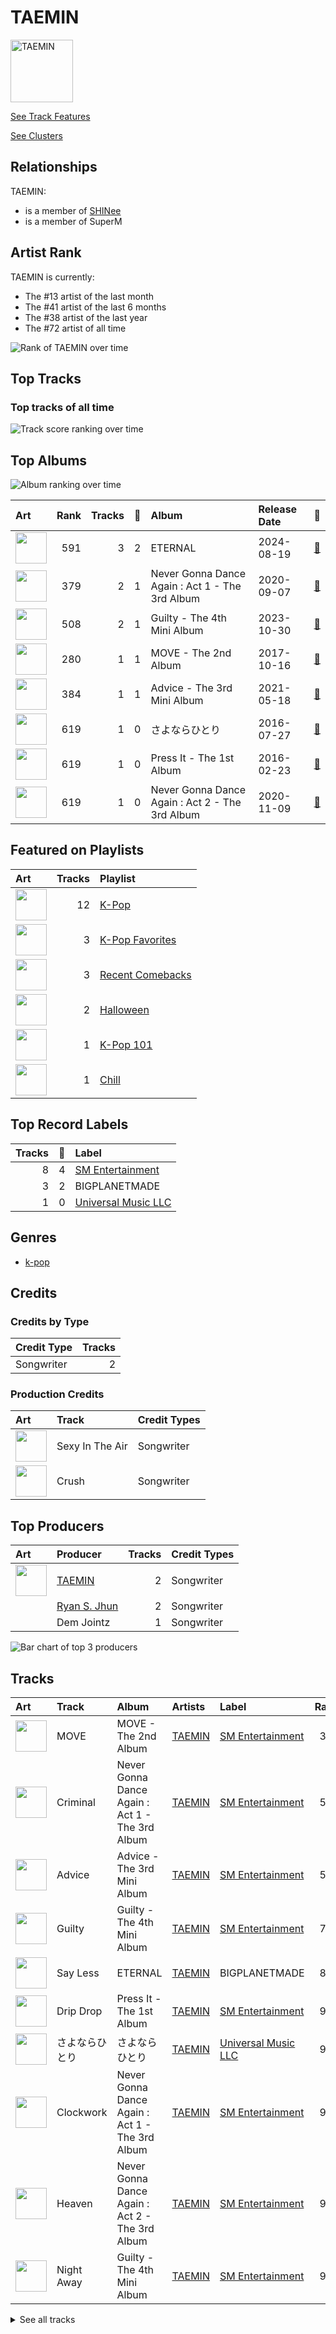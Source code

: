 
# TAEMIN


<img src="https://i.scdn.co/image/ab6761610000e5eb4915dff6c28e99deabb0a203" alt="TAEMIN" width="100" />

[See Track Features](audio_features.md)

[See Clusters](clusters/overview.md)

## Relationships

TAEMIN:
- is a member of [SHINee](../shinee/overview.md)
- is a member of SuperM

## Artist Rank
TAEMIN is currently:
- The #13 artist of the last month
- The #41 artist of the last 6 months
- The #38 artist of the last year
- The #72 artist of all time

![Rank of TAEMIN over time](../../images/artists/taemin/rank_time_series.png)
## Top Tracks


### Top tracks of all time

![Track score ranking over time](../../images/artists/taemin/track_rank_time_series_score.png)
## Top Albums

![Album ranking over time](../../images/artists/taemin/album_rank_time_series.png)

| Art | Rank | Tracks | 💚 | Album | Release Date | 🔗 |
|:---|---:|---:|---:|:---|:---|:---|
| <img src="https://i.scdn.co/image/ab67616d0000b273f2dff4b6f58682692c0b0beb" alt="" width="50" /> | 591 | 3 | 2 | ETERNAL | 2024-08-19 | [🔗](https://open.spotify.com/album/13M8K1l146FLdFoObJIVj9) |
| <img src="https://i.scdn.co/image/ab67616d0000b2739756c6519e249c1c7c060e60" alt="" width="50" /> | 379 | 2 | 1 | Never Gonna Dance Again : Act 1 - The 3rd Album | 2020-09-07 | [🔗](https://open.spotify.com/album/6YfGgOaUnhs0A9brMqjpHf) |
| <img src="https://i.scdn.co/image/ab67616d0000b2733aa2389906d8900db3b4a8ed" alt="" width="50" /> | 508 | 2 | 1 | Guilty - The 4th Mini Album | 2023-10-30 | [🔗](https://open.spotify.com/album/1lnDLQ5nH1V3ST8MuVGmQW) |
| <img src="https://i.scdn.co/image/ab67616d0000b27362fad74218294c98e510c1c8" alt="" width="50" /> | 280 | 1 | 1 | MOVE - The 2nd Album | 2017-10-16 | [🔗](https://open.spotify.com/album/2Ka8QpE2XUUjL4vOQihkJH) |
| <img src="https://i.scdn.co/image/ab67616d0000b2738b041a6c21bf569fb424d930" alt="" width="50" /> | 384 | 1 | 1 | Advice - The 3rd Mini Album | 2021-05-18 | [🔗](https://open.spotify.com/album/0kNUDDHwjpemplDqSZ72Ct) |
| <img src="https://i.scdn.co/image/ab67616d0000b273dbd5c6e6e365a3e70832780d" alt="" width="50" /> | 619 | 1 | 0 | さよならひとり | 2016-07-27 | [🔗](https://open.spotify.com/album/0VOMzswFy3fFsOb1tYs1Wd) |
| <img src="https://i.scdn.co/image/ab67616d0000b273586377cdbf841e6f03da3e0c" alt="" width="50" /> | 619 | 1 | 0 | Press It - The 1st Album | 2016-02-23 | [🔗](https://open.spotify.com/album/3BPjJEl3GqXKDhYZf7iFfs) |
| <img src="https://i.scdn.co/image/ab67616d0000b27305f89e348fddab49cf572dd9" alt="" width="50" /> | 619 | 1 | 0 | Never Gonna Dance Again : Act 2 - The 3rd Album | 2020-11-09 | [🔗](https://open.spotify.com/album/3xgFGYUOVxGp7pZywdf7AC) |

## Featured on Playlists
| Art | Tracks | Playlist |
|:---|---:|:---|
| <img src="https://mosaic.scdn.co/640/ab67616d00001e02505190077497c230422f2934ab67616d00001e027dd8f95320e8ef08aa121dfeab67616d00001e028164cd1a2e03b7ca2db9ff5eab67616d00001e02ff7c2dfd0ed9b2cf6bf9c818" alt="" width="50" /> | 12 | [K-Pop](../../playlists/k-pop/overview.md) |
| <img src="https://mosaic.scdn.co/640/ab67616d00001e024ed058b71650a6ca2c04adffab67616d00001e026772cf096be8acc1df092519ab67616d00001e028c4a282e84a53c1c8acf129aab67616d00001e02d8cc2281fcd4519ca020926b" alt="" width="50" /> | 3 | [K-Pop Favorites](../../playlists/k-pop_favorites/overview.md) |
| <img src="https://mosaic.scdn.co/640/ab67616d00001e0226cc1062ed475f238d244141ab67616d00001e023da7d11b9a40ccc0edf18961ab67616d00001e026c498180e56f57e7d7bcdb86ab67616d00001e02ec449471d321ade6ee416230" alt="" width="50" /> | 3 | [Recent Comebacks](../../playlists/recent_comebacks/overview.md) |
| <img src="https://mosaic.scdn.co/640/ab67616d00001e023613e1e0d35867a0814005a9ab67616d00001e024a8e5eaab8b02db02e487c27ab67616d00001e0259fcda8d47bbd0f6c2bf1647ab67616d00001e028bc3d61189d95da5f74d7ba7" alt="" width="50" /> | 2 | [Halloween](../../playlists/halloween/overview.md) |
| <img src="https://mosaic.scdn.co/640/ab67616d00001e025c041fe9e3c9de436047d86bab67616d00001e02714e56679ab196354e2e443eab67616d00001e027a393b04e8ced571618223e8ab67616d00001e027dd8f95320e8ef08aa121dfe" alt="" width="50" /> | 1 | [K-Pop 101](../../playlists/k-pop_101/overview.md) |
| <img src="https://mosaic.scdn.co/640/ab67616d00001e022c0252c4e4a988f024e4d262ab67616d00001e026772cf096be8acc1df092519ab67616d00001e029c7eb20dfbb2150f55c9debdab67616d00001e02eb136d1be54b1ef8273c0699" alt="" width="50" /> | 1 | [Chill](../../playlists/chill/overview.md) |

## Top Record Labels

| Tracks | 💚 | Label |
|---:|---:|:---|
| 8 | 4 | [SM Entertainment](../../labels/sm_entertainment/overview.md) |
| 3 | 2 | BIGPLANETMADE |
| 1 | 0 | [Universal Music LLC](../../labels/universal_music_llc/overview.md) |

## Genres

- [k-pop](../../genres/k-pop/overview.md)

## Credits

### Credits by Type

| Credit Type | Tracks |
|:---|---:|
| Songwriter | 2 |

### Production Credits

| Art | Track | Credit Types |
|:---|:---|:---|
| <img src="https://i.scdn.co/image/ab67616d0000b273f2dff4b6f58682692c0b0beb" alt="" width="50" /> | Sexy In The Air | Songwriter |
| <img src="https://i.scdn.co/image/ab67616d0000b273f2dff4b6f58682692c0b0beb" alt="" width="50" /> | Crush | Songwriter |

## Top Producers

| Art | Producer | Tracks | Credit Types |
|:---|:---|---:|:---|
| <img src="https://i.scdn.co/image/ab6761610000e5eb4915dff6c28e99deabb0a203" alt="" width="50" /> | [TAEMIN](overview.md) | 2 | Songwriter |
| | [Ryan S. Jhun](../../producers/ryan_s__jhun/overview.md) | 2 | Songwriter |
| | Dem Jointz | 1 | Songwriter |

![Bar chart of top 3 producers](../../images/artists/taemin/producers.png)
## Tracks

| Art | Track | Album | Artists | Label | Rank | 💚 | 🔗 |
|:---|:---|:---|:---|:---|---:|:---|:---|
| <img src="https://i.scdn.co/image/ab67616d0000b27362fad74218294c98e510c1c8" alt="" width="50" /> | MOVE | MOVE - The 2nd Album | [TAEMIN](overview.md) | [SM Entertainment](../../labels/sm_entertainment) | 395 | 💚 | [🔗](https://open.spotify.com/track/1cgBWgoL6520lR2QZDzdGN) |
| <img src="https://i.scdn.co/image/ab67616d0000b2739756c6519e249c1c7c060e60" alt="" width="50" /> | Criminal | Never Gonna Dance Again : Act 1 - The 3rd Album | [TAEMIN](overview.md) | [SM Entertainment](../../labels/sm_entertainment) | 559 | 💚 | [🔗](https://open.spotify.com/track/2KXEE2MsPZLmT38XiyAOpH) |
| <img src="https://i.scdn.co/image/ab67616d0000b2738b041a6c21bf569fb424d930" alt="" width="50" /> | Advice | Advice - The 3rd Mini Album | [TAEMIN](overview.md) | [SM Entertainment](../../labels/sm_entertainment) | 566 | 💚 | [🔗](https://open.spotify.com/track/4rOODw637hsmsq0uzT0DN3) |
| <img src="https://i.scdn.co/image/ab67616d0000b2733aa2389906d8900db3b4a8ed" alt="" width="50" /> | Guilty | Guilty - The 4th Mini Album | [TAEMIN](overview.md) | [SM Entertainment](../../labels/sm_entertainment) | 759 | 💚 | [🔗](https://open.spotify.com/track/4jMwQaDiDICry8Ia1gFnAn) |
| <img src="https://i.scdn.co/image/ab67616d0000b273f2dff4b6f58682692c0b0beb" alt="" width="50" /> | Say Less | ETERNAL | [TAEMIN](overview.md) | BIGPLANETMADE | 886 | | [🔗](https://open.spotify.com/track/1nz7kG4CUPMQHp5hRVKOtc) |
| <img src="https://i.scdn.co/image/ab67616d0000b273586377cdbf841e6f03da3e0c" alt="" width="50" /> | Drip Drop | Press It - The 1st Album | [TAEMIN](overview.md) | [SM Entertainment](../../labels/sm_entertainment) | 934 | | [🔗](https://open.spotify.com/track/7EYDRfuloB4kG28ECZkPZB) |
| <img src="https://i.scdn.co/image/ab67616d0000b273dbd5c6e6e365a3e70832780d" alt="" width="50" /> | さよならひとり | さよならひとり | [TAEMIN](overview.md) | [Universal Music LLC](../../labels/universal_music_llc) | 934 | | [🔗](https://open.spotify.com/track/4ltAvuYuC8PNKAStXiWouZ) |
| <img src="https://i.scdn.co/image/ab67616d0000b2739756c6519e249c1c7c060e60" alt="" width="50" /> | Clockwork | Never Gonna Dance Again : Act 1 - The 3rd Album | [TAEMIN](overview.md) | [SM Entertainment](../../labels/sm_entertainment) | 934 | | [🔗](https://open.spotify.com/track/09SIbdUVr34sBd7Uwwt63J) |
| <img src="https://i.scdn.co/image/ab67616d0000b27305f89e348fddab49cf572dd9" alt="" width="50" /> | Heaven | Never Gonna Dance Again : Act 2 - The 3rd Album | [TAEMIN](overview.md) | [SM Entertainment](../../labels/sm_entertainment) | 934 | | [🔗](https://open.spotify.com/track/2hjaiDsLLBlY68XrgjZk7F) |
| <img src="https://i.scdn.co/image/ab67616d0000b2733aa2389906d8900db3b4a8ed" alt="" width="50" /> | Night Away | Guilty - The 4th Mini Album | [TAEMIN](overview.md) | [SM Entertainment](../../labels/sm_entertainment) | 934 | | [🔗](https://open.spotify.com/track/0zjkBOwL8upqIOmufTO6tT) |


<details>
<summary>See all tracks</summary>

| Art | Track | Album | Artists | Label | Rank | 💚 | 🔗 |
|:---|:---|:---|:---|:---|---:|:---|:---|
| <img src="https://i.scdn.co/image/ab67616d0000b273f2dff4b6f58682692c0b0beb" alt="" width="50" /> | Crush | ETERNAL | [TAEMIN](overview.md) | BIGPLANETMADE | 934 | 💚 | [🔗](https://open.spotify.com/track/44h13LO85kPl04MrAKMA9j) |
| <img src="https://i.scdn.co/image/ab67616d0000b273f2dff4b6f58682692c0b0beb" alt="" width="50" /> | Sexy In The Air | ETERNAL | [TAEMIN](overview.md) | BIGPLANETMADE | 934 | 💚 | [🔗](https://open.spotify.com/track/3wluV5HGCW1Dq1CYsjIdLu) |

</details>

